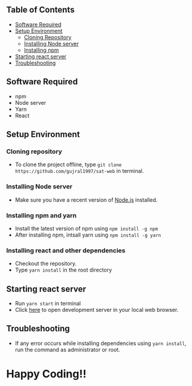 ## Table of Contents

* [Software Required](#markdown-header-software-required)
* [Setup Environment](#markdown-header-setup-environment)
    * [Cloning Repository](#markdown-header-cloning-repository)
    * [Installing Node server](#markdown-installing-node-server)
    * [Installing npm](#markdown-installing-npm-and-yarn)
* [Starting react server](#markdown-starting-react-server)
* [Troubleshooting](#markdown-troubleshooting)

## Software Required
* npm
* Node server
* Yarn
* React

## Setup Environment
### Cloning repository
* To clone the project offline, type `git clone https://github.com/gujral1997/sat-web` in terminal.

### Installing Node server
* Make sure you have a recent version of [Node.js](https://nodejs.org/en/) installed.

### Installing npm and yarn
* Install the latest version of npm using `npm install -g npm`
* After installing npm, intsall yarn using `npm install -g yarn`

### Installing react and other dependencies
* Checkout the repository.
* Type `yarn install` in the root directory

## Starting react server
* Run `yarn start` in terminal
* Click [here](http://localhost:3000) to open development server in your local web browser.

## Troubleshooting
* If any error occurs while installing dependencies using `yarn install`, run the command as administrator or root.

# Happy Coding!!
